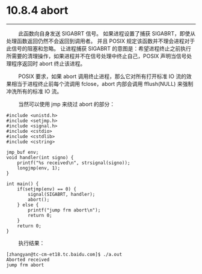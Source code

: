 # 10.8.4 abort
***

&emsp;&emsp;
此函数向自身发送 SIGABRT 信号。
如果进程设置了捕获 SIGABRT，即使从处理函数返回仍然不会返回到调用者。
并且 POSIX 规定该函数并不理会进程对于此信号的阻塞和忽略。
让进程捕获 SIGABRT 的意图是：希望进程终止之前执行所需要的清理操作，如果进程并不在信号处理中终止自己，POSIX 声明当信号处理程序返回时 abort 终止该进程。

&emsp;&emsp;
POSIX 要求，如果 abort 调用终止进程，那么它对所有打开标准 IO 流的效果相当于进程终止前每个流调用 fclose，abort 内部会调用 fflush(NULL) 来强制冲洗所有的标准 IO 流。

&emsp;&emsp;
当然可以使用 jmp 来绕过 abort 的部分：

    #include <unistd.h>
    #include <setjmp.h>
    #include <signal.h>
    #include <cstdio>
    #include <cstdlib>
    #include <cstring>
    
    jmp_buf env;
    void handler(int signo) {
        printf("%s received\n", strsignal(signo));
        longjmp(env, 1);
    }
    
    int main() {
        if(setjmp(env) == 0) {
            signal(SIGABRT, handler);
            abort();
        } else {
            printf("jump frm abort\n");
            return 0;
        }
        return 0;
    }

&emsp;&emsp;
执行结果：

    [zhangyan@tc-cm-et18.tc.baidu.com]$ ./a.out
    Aborted received
    jump frm abort